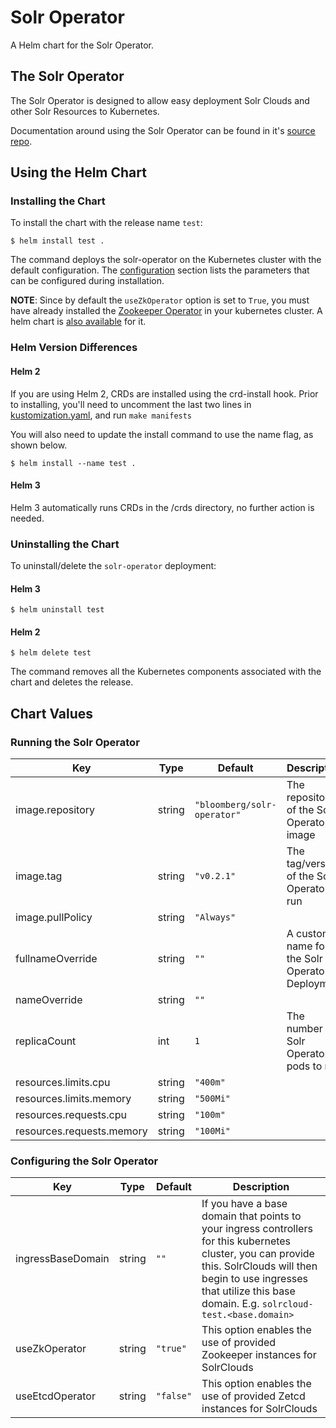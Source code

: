 Solr Operator
=============
A Helm chart for the Solr Operator.

## The Solr Operator

The Solr Operator is designed to allow easy deployment Solr Clouds and other Solr Resources to Kubernetes.

Documentation around using the Solr Operator can be found in it's [source repo](https://github.com/bloomberg/solr-operator).

## Using the Helm Chart

### Installing the Chart

To install the chart with the release name `test`:

```console
$ helm install test .
```

The command deploys the solr-operator on the Kubernetes cluster with the default configuration. The [configuration](#chart-values) section lists the parameters that can be configured during installation.

**NOTE**: Since by default the `useZkOperator` option is set to `True`, you must have already installed the [Zookeeper Operator](https://github.com/pravega/zookeeper-operator) in your kubernetes cluster. A helm chart is [also available](https://github.com/pravega/zookeeper-operator/blob/master/charts/zookeeper-operator/Chart.yaml) for it.

### Helm Version Differences

#### Helm 2

If you are using Helm 2, CRDs are installed using the crd-install hook. Prior to installing, you'll need to uncomment the last two lines in [kustomization.yaml](../../config/crd/kustomization.yaml), and run `make manifests`

You will also need to update the install command to use the name flag, as shown below.

```console
$ helm install --name test .
```

#### Helm 3

Helm 3 automatically runs CRDs in the /crds directory, no further action is needed.

### Uninstalling the Chart

To uninstall/delete the `solr-operator` deployment:

#### Helm 3

```console
$ helm uninstall test
```

#### Helm 2

```console
$ helm delete test
```

The command removes all the Kubernetes components associated with the chart and deletes the release.


## Chart Values

### Running the Solr Operator

| Key | Type | Default | Description |
|-----|------|---------|-------------|
| image.repository | string | `"bloomberg/solr-operator"` | The repository of the Solr Operator image |
| image.tag | string | `"v0.2.1"` | The tag/version of the Solr Operator to run |
| image.pullPolicy | string | `"Always"` |  |
| fullnameOverride | string | `""` | A custom name for the Solr Operator Deployment |
| nameOverride | string | `""` |  |
| replicaCount | int | `1` | The number of Solr Operator pods to run |
| resources.limits.cpu | string | `"400m"` |  |
| resources.limits.memory | string | `"500Mi"` |  |
| resources.requests.cpu | string | `"100m"` |  |
| resources.requests.memory | string | `"100Mi"` |  |

### Configuring the Solr Operator

| Key | Type | Default | Description |
|-----|------|---------|-------------|
| ingressBaseDomain | string | `""` | If you have a base domain that points to your ingress controllers for this kubernetes cluster, you can provide this. SolrClouds will then begin to use ingresses that utilize this base domain. E.g. `solrcloud-test.<base.domain>` |
| useZkOperator | string | `"true"` | This option enables the use of provided Zookeeper instances for SolrClouds |
| useEtcdOperator | string | `"false"` | This option enables the use of provided Zetcd instances for SolrClouds |
